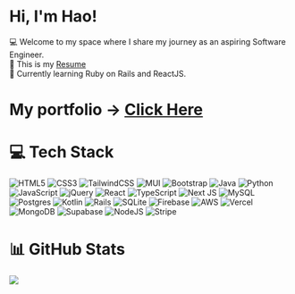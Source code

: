 <!--
**Haothai1/Haothai1** is a ✨ _special_ ✨ repository because its `README.md` (this file) appears on your GitHub profile.
-->

# Hi, I'm Hao!
:computer: Welcome to my space where I share my journey as an aspiring Software Engineer.<br/>
:newspaper: This is my [Resume](https://github.com/user-attachments/files/17067696/resume_master___Full_stack_.2.pdf)<br/> 
💭 Currently learning Ruby on Rails and ReactJS.<br/>
# My portfolio -> [Click Here](https://portfolio-git-main-haothai1s-projects.vercel.app/)<br/>

# 💻 Tech Stack
![HTML5](https://img.shields.io/badge/html5-%23E34F26.svg?style=for-the-badge&logo=html5&logoColor=white)
![CSS3](https://img.shields.io/badge/css3-%231572B6.svg?style=for-the-badge&logo=css3&logoColor=white)
![TailwindCSS](https://img.shields.io/badge/tailwindcss-%2338B2AC.svg?style=for-the-badge&logo=tailwind-css&logoColor=white)
![MUI](https://img.shields.io/badge/MUI-%230081CB.svg?style=for-the-badge&logo=mui&logoColor=white)
![Bootstrap](https://img.shields.io/badge/bootstrap-%238511FA.svg?style=for-the-badge&logo=bootstrap&logoColor=white)
![Java](https://img.shields.io/badge/java-%23ED8B00.svg?style=for-the-badge&logo=openjdk&logoColor=white)
![Python](https://img.shields.io/badge/python-3670A0?style=for-the-badge&logo=python&logoColor=ffdd54)
![JavaScript](https://img.shields.io/badge/javascript-%23323330.svg?style=for-the-badge&logo=javascript&logoColor=%23F7DF1E)
![jQuery](https://img.shields.io/badge/jquery-%230769AD.svg?style=for-the-badge&logo=jquery&logoColor=white)
![React](https://img.shields.io/badge/react-%2320232a.svg?style=for-the-badge&logo=react&logoColor=%2361DAFB)
![TypeScript](https://img.shields.io/badge/typescript-%23007ACC.svg?style=for-the-badge&logo=typescript&logoColor=white)
![Next JS](https://img.shields.io/badge/Next-black?style=for-the-badge&logo=next.js&logoColor=white)
![MySQL](https://img.shields.io/badge/mysql-4479A1.svg?style=for-the-badge&logo=mysql&logoColor=white)
![Postgres](https://img.shields.io/badge/postgres-%23316192.svg?style=for-the-badge&logo=postgresql&logoColor=white)
![Kotlin](https://img.shields.io/badge/kotlin-%237F52FF.svg?style=for-the-badge&logo=kotlin&logoColor=white) 
![Rails](https://img.shields.io/badge/rails-%23CC0000.svg?style=for-the-badge&logo=ruby-on-rails&logoColor=white)
![SQLite](https://img.shields.io/badge/sqlite-%2307405e.svg?style=for-the-badge&logo=sqlite&logoColor=white)
![Firebase](https://img.shields.io/badge/firebase-%23039BE5.svg?style=for-the-badge&logo=firebase)
![AWS](https://img.shields.io/badge/AWS-%23FF9900.svg?logo=amazon-web-services&logoColor=white)
![Vercel](https://img.shields.io/badge/Vercel-%23000000.svg?logo=vercel&logoColor=white)
![MongoDB](https://img.shields.io/badge/MongoDB-%234ea94b.svg?logo=mongodb&logoColor=white)
![Supabase](https://img.shields.io/badge/Supabase-3FCF8E?logo=supabase&logoColor=fff)
![NodeJS](https://img.shields.io/badge/Node.js-6DA55F?logo=node.js&logoColor=white)
![Stripe](https://img.shields.io/badge/Stripe-5851DD?logo=stripe&logoColor=fff)





# 📊 GitHub Stats
![](https://github-readme-stats.vercel.app/api?username=Haothai1&theme=radical&hide_border=false&include_all_commits=true&count_private=true)<br/>
